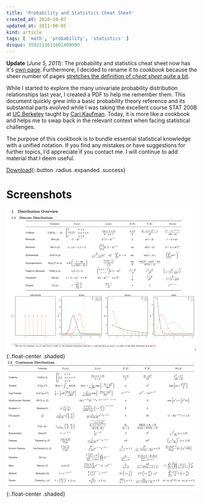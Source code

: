 ```yaml
---
title: 'Probability and Statistics Cheat Sheet'
created_at: 2010-10-07
updated_at: 2011-06-05
kind: article
tags: [ 'math', 'probability', 'statistics' ]
disqus: 3592213611601409993
---
```


**Update** (*June 5, 2011*):
The probability and statistics cheat sheet now has it's [own
page](http://statistics.zone). Furthermore, I decided to rename
it to *cookbook* because the sheer number of pages [stretches the definition of
*cheat sheet* quite a bit][cook's blog post].

While I started to explore the many univariate probability distribution
relationships last year, I created a PDF to help me remember them. This
document quickly grew into a basic probability theory reference and its
substantial parts evolved while I was taking the excellent course STAT 200B at
[UC Berkeley](http://www.stat.berkeley.edu) taught by [Cari
Kaufman](http://www.stat.berkeley.edu/~cgk). Today, it is more like a cookbook
and helps me to swap back in the relevant context when facing statistical
challenges.

The purpose of this cookbook is to bundle essential statistical knowledge with
a unified notation. If you find any mistakes or have suggestions for further
topics, I'd appreciate if you contact me. I will continue to add material that
I deem useful.

[Download](http://statistics.zone){:.button .radius .expanded .success}

Screenshots
===========

![Discrete Distributions](dist-disc.png){:.float-center .shaded}
![Continuous Distributions](dist-cont.png){:.float-center .shaded}

[cook's blog post]: http://www.johndcook.com/blog/2010/10/04/probability-and-statistics-cheat-sheet/
